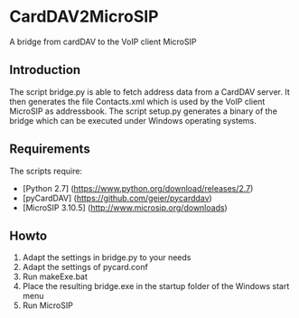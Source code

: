 # CardDAV2MicroSIP
A bridge from cardDAV to the VoIP client MicroSIP

## Introduction
The script bridge.py is able to fetch address data from a CardDAV server. It then generates the file Contacts.xml which is used by the VoIP client MicroSIP as addressbook.
The script setup.py generates a binary of the bridge which can be executed under Windows operating systems.

## Requirements
The scripts require:
* [Python 2.7] (https://www.python.org/download/releases/2.7)
* [pyCardDAV] (https://github.com/geier/pycarddav)
* [MicroSIP 3.10.5] (http://www.microsip.org/downloads)

## Howto
1. Adapt the settings in bridge.py to your needs
2. Adapt the settings of pycard.conf
3. Run makeExe.bat
4. Place the resulting bridge.exe in the startup folder of the Windows start menu
5. Run MicroSIP
